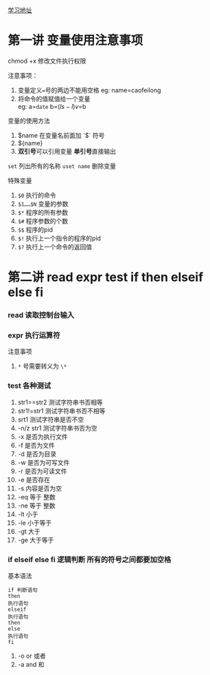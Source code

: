 


[学习地址](https://edu.aliyun.com/course/155?spm=5176.10731542.0.0.319d1ac2oWOz4L)

# 第一讲  变量使用注意事项

chmod +x   修改文件执行权限

注意事项：

1. 变量定义`=`号的两边不能用空格  eg: name=caofeilong
2. 将命令的值赋值给一个变量   
eg: 
    a=`date`
    b=$(ls -l)   v=$b



变量的使用方法
1.  $name  在变量名前面加 `$` 符号
2.  ${name}
3.  **双引号**可以引用变量 **单引号**直接输出


`set` 列出所有的名称
`uset name` 删除变量

特殊变量

1.  `$0`  执行的命令
2.  `$1……$N` 变量的参数
3.  `$*` 程序的所有参数
4.  `$#` 程序参数的个数
5.  `$$`  程序的pid
6.  `$!`  执行上一个指令的程序的pid
7.  `$?`  执行上一个命令的返回值

# 第二讲  read  expr  test if then elseif   else  fi

### read 读取控制台输入

### expr 执行运算符

注意事项

1.  `*` 号需要转义为 `\*`


### test  各种测试

1.  str1==str2 测试字符串书否相等
2.  str1!=str1 测试字符串书否不相等
3.  srt1 测试字符串是否不空
4.  -n/z  str1 测试字符串书否为空
1.  -x 是否为执行文件
2.  -f 是否为文件
3.  -d 是否为目录
4.  -w 是否为可写文件
5.  -r 是否为可读文件
6.  -e 是否存在
7.  -s 内容是否为空
6.  -eq  等于 整数
6.  -ne  等于 整数
7.  -lt  小于
8.  -le 小于等于
9.  -gt 大于
10. -ge 大于等于

### if elseif  else fi  逻辑判断 所有的符号之间都要加空格

基本语法

```
if 判断语句  
then  
执行语句  
elseif  
执行语句  
then  
else  
执行语句  
fi  
```


1.  -o  or 或者
2.  -a  and 和

